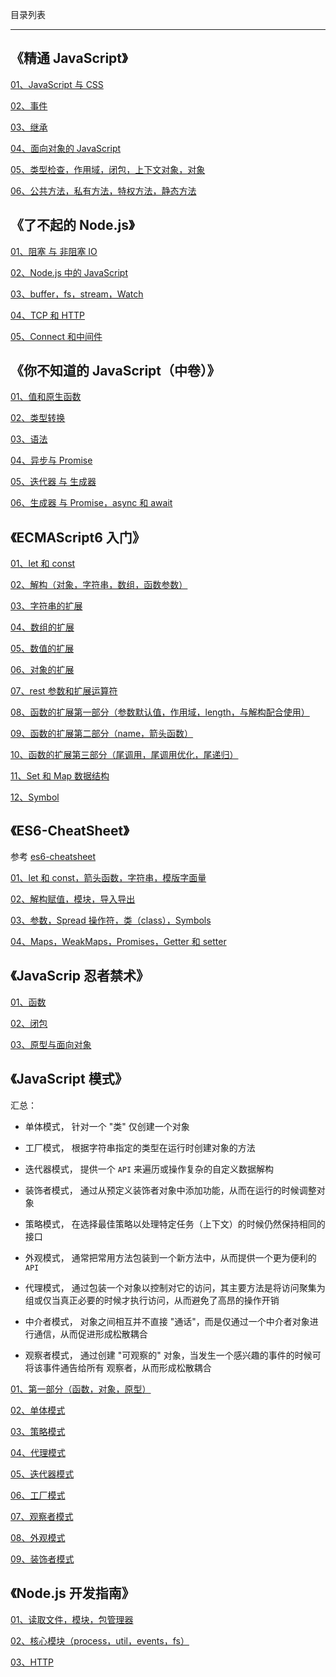 目录列表

----

## 《精通 JavaScript》

[01、JavaScript 与 CSS](https://github.com/hanekaoru/WebLearningNotes/blob/master/readingNotes/精通JavaScript/01.md)

[02、事件](https://github.com/hanekaoru/WebLearningNotes/blob/master/readingNotes/精通JavaScript/02.md)

[03、继承](https://github.com/hanekaoru/WebLearningNotes/blob/master/readingNotes/精通JavaScript/03.md)

[04、面向对象的 JavaScript](https://github.com/hanekaoru/WebLearningNotes/blob/master/readingNotes/精通JavaScript/04.md)

[05、类型检查，作用域，闭包，上下文对象，对象](https://github.com/hanekaoru/WebLearningNotes/blob/master/readingNotes/精通JavaScript/05.md)

[06、公共方法，私有方法，特权方法，静态方法](https://github.com/hanekaoru/WebLearningNotes/blob/master/readingNotes/精通JavaScript/06.md)







## 《了不起的 Node.js》

[01、阻塞 与 非阻塞 IO](https://github.com/hanekaoru/WebLearningNotes/blob/master/readingNotes/了不起的Node.js/01.md)

[02、Node.js 中的 JavaScript](https://github.com/hanekaoru/WebLearningNotes/blob/master/readingNotes/了不起的Node.js/02.md)

[03、buffer，fs，stream，Watch](https://github.com/hanekaoru/WebLearningNotes/blob/master/readingNotes/了不起的Node.js/03.md)

[04、TCP 和 HTTP](https://github.com/hanekaoru/WebLearningNotes/blob/master/readingNotes/了不起的Node.js/04.md)

[05、Connect 和中间件](https://github.com/hanekaoru/WebLearningNotes/blob/master/readingNotes/了不起的Node.js/05.md)







## 《你不知道的 JavaScript（中卷）》

[01、值和原生函数](https://github.com/hanekaoru/WebLearningNotes/blob/master/readingNotes/你不知道的JavaScript(中卷)/01.md)

[02、类型转换](https://github.com/hanekaoru/WebLearningNotes/blob/master/readingNotes/你不知道的JavaScript(中卷)/02.md)

[03、语法](https://github.com/hanekaoru/WebLearningNotes/blob/master/readingNotes/你不知道的JavaScript(中卷)/03.md)

[04、异步与 Promise](https://github.com/hanekaoru/WebLearningNotes/blob/master/readingNotes/你不知道的JavaScript(中卷)/04.md)

[05、迭代器 与 生成器](https://github.com/hanekaoru/WebLearningNotes/blob/master/readingNotes/你不知道的JavaScript(中卷)/05.md)

[06、生成器 与 Promise，async 和 await](https://github.com/hanekaoru/WebLearningNotes/blob/master/readingNotes/你不知道的JavaScript(中卷)/06.md)








## 《ECMAScript6 入门》

[01、let 和 const](https://github.com/hanekaoru/WebLearningNotes/blob/master/readingNotes/ECMAScript6入门/01.md)

[02、解构（对象，字符串，数组，函数参数）](https://github.com/hanekaoru/WebLearningNotes/blob/master/readingNotes/ECMAScript6入门/02.md)

[03、字符串的扩展](https://github.com/hanekaoru/WebLearningNotes/blob/master/readingNotes/ECMAScript6入门/03.md)

[04、数组的扩展](https://github.com/hanekaoru/WebLearningNotes/blob/master/readingNotes/ECMAScript6入门/04.md)

[05、数值的扩展](https://github.com/hanekaoru/WebLearningNotes/blob/master/readingNotes/ECMAScript6入门/05.md)

[06、对象的扩展](https://github.com/hanekaoru/WebLearningNotes/blob/master/readingNotes/ECMAScript6入门/06.md)

[07、rest 参数和扩展运算符](https://github.com/hanekaoru/WebLearningNotes/blob/master/readingNotes/ECMAScript6入门/07.md)

[08、函数的扩展第一部分（参数默认值，作用域，length，与解构配合使用）](https://github.com/hanekaoru/WebLearningNotes/blob/master/readingNotes/ECMAScript6入门/08.md)

[09、函数的扩展第二部分（name，箭头函数）](https://github.com/hanekaoru/WebLearningNotes/blob/master/readingNotes/ECMAScript6入门/09.md)

[10、函数的扩展第三部分（尾调用，尾调用优化，尾递归）](https://github.com/hanekaoru/WebLearningNotes/blob/master/readingNotes/ECMAScript6入门/10.md)

[11、Set 和 Map 数据结构](https://github.com/hanekaoru/WebLearningNotes/blob/master/readingNotes/ECMAScript6入门/11.md)

[12、Symbol](https://github.com/hanekaoru/WebLearningNotes/blob/master/readingNotes/ECMAScript6入门/12.md)








## 《ES6-CheatSheet》

参考 [es6-cheatsheet](https://github.com/DrkSephy/es6-cheatsheet)

[01、let 和 const，箭头函数，字符串，模版字面量](https://github.com/hanekaoru/WebLearningNotes/blob/master/readingNotes/ES6-CheatSheet/01.md)

[02、解构赋值，模块，导入导出](https://github.com/hanekaoru/WebLearningNotes/blob/master/readingNotes/ES6-CheatSheet/02.md)

[03、参数，Spread 操作符，类（class），Symbols](https://github.com/hanekaoru/WebLearningNotes/blob/master/readingNotes/ES6-CheatSheet/03.md)

[04、Maps，WeakMaps，Promises，Getter 和 setter](https://github.com/hanekaoru/WebLearningNotes/blob/master/readingNotes/ES6-CheatSheet/04.md)







## 《JavaScrip 忍者禁术》

[01、函数](https://github.com/hanekaoru/WebLearningNotes/blob/master/readingNotes/JavaScrip忍者禁术/01.md)

[02、闭包](https://github.com/hanekaoru/WebLearningNotes/blob/master/readingNotes/JavaScrip忍者禁术/02.md)

[03、原型与面向对象](https://github.com/hanekaoru/WebLearningNotes/blob/master/readingNotes/JavaScrip忍者禁术/03.md)





## 《JavaScript 模式》

汇总：

* 单体模式， 针对一个 "类" 仅创建一个对象

* 工厂模式， 根据字符串指定的类型在运行时创建对象的方法

* 迭代器模式， 提供一个 `API` 来遍历或操作复杂的自定义数据解构

* 装饰者模式， 通过从预定义装饰者对象中添加功能，从而在运行的时候调整对象

* 策略模式， 在选择最佳策略以处理特定任务（上下文）的时候仍然保持相同的接口

* 外观模式， 通常把常用方法包装到一个新方法中，从而提供一个更为便利的 `API`

* 代理模式， 通过包装一个对象以控制对它的访问，其主要方法是将访问聚集为组或仅当真正必要的时候才执行访问，从而避免了高昂的操作开销

* 中介者模式， 对象之间相互并不直接 "通话"，而是仅通过一个中介者对象进行通信，从而促进形成松散耦合

* 观察者模式， 通过创建 "可观察的" 对象，当发生一个感兴趣的事件的时候可将该事件通告给所有 观察者，从而形成松散耦合

[01、第一部分（函数，对象，原型）](https://github.com/hanekaoru/WebLearningNotes/blob/master/readingNotes/JavaScript模式/01.md)

[02、单体模式](https://github.com/hanekaoru/WebLearningNotes/blob/master/readingNotes/JavaScript模式/02.md)

[03、策略模式](https://github.com/hanekaoru/WebLearningNotes/blob/master/readingNotes/JavaScript模式/03.md)

[04、代理模式](https://github.com/hanekaoru/WebLearningNotes/blob/master/readingNotes/JavaScript模式/04.md)

[05、迭代器模式](https://github.com/hanekaoru/WebLearningNotes/blob/master/readingNotes/JavaScript模式/05.md)

[06、工厂模式](https://github.com/hanekaoru/WebLearningNotes/blob/master/readingNotes/JavaScript模式/06.md)

[07、观察者模式](https://github.com/hanekaoru/WebLearningNotes/blob/master/readingNotes/JavaScript模式/07.md)

[08、外观模式](https://github.com/hanekaoru/WebLearningNotes/blob/master/readingNotes/JavaScript模式/08.md)

[09、装饰者模式](https://github.com/hanekaoru/WebLearningNotes/blob/master/readingNotes/JavaScript模式/09.md)







## 《Node.js 开发指南》

[01、读取文件，模块，包管理器](https://github.com/hanekaoru/WebLearningNotes/blob/master/readingNotes/Node.js开发指南/01.md)

[02、核心模块（process，util，events，fs）](https://github.com/hanekaoru/WebLearningNotes/blob/master/readingNotes/Node.js开发指南/02.md)

[03、HTTP](https://github.com/hanekaoru/WebLearningNotes/blob/master/readingNotes/Node.js开发指南/03.md)